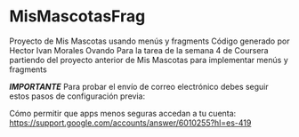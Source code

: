 # MisMascotasFrag
Proyecto de Mis Mascotas usando menús y fragments
Código generado por Hector Ivan Morales Ovando
Para la tarea de la semana 4 de Coursera partiendo del proyecto anterior de Mis Mascotas para implementar menús y fragments


***IMPORTANTE***
Para probar el envío de correo electrónico debes seguir estos pasos de configuración previa:

Cómo permitir que apps menos seguras accedan a tu cuenta:
https://support.google.com/accounts/answer/6010255?hl=es-419
